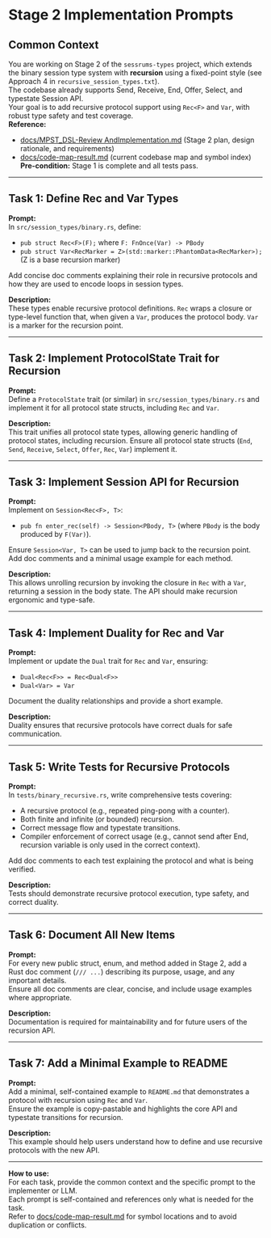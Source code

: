 # Stage 2 Implementation Prompts

## Common Context

You are working on Stage 2 of the `sessrums-types` project, which extends the binary session type system with **recursion** using a fixed-point style (see Approach 4 in `recursive_session_types.txt`).  
The codebase already supports Send, Receive, End, Offer, Select, and typestate Session API.  
Your goal is to add recursive protocol support using `Rec<F>` and `Var`, with robust type safety and test coverage.  
**Reference:**  
- [docs/MPST_DSL-Review AndImplementation.md](../MPST_DSL-Review%20AndImplementation.md) (Stage 2 plan, design rationale, and requirements)  
- [docs/code-map-result.md](../code-map-result.md) (current codebase map and symbol index)  
**Pre-condition:** Stage 1 is complete and all tests pass.

---

## Task 1: Define Rec and Var Types

**Prompt:**  
In `src/session_types/binary.rs`, define:
- `pub struct Rec<F>(F);` where `F: FnOnce(Var) -> PBody`
- `pub struct Var<RecMarker = Z>(std::marker::PhantomData<RecMarker>);` (Z is a base recursion marker)

Add concise doc comments explaining their role in recursive protocols and how they are used to encode loops in session types.

**Description:**  
These types enable recursive protocol definitions. `Rec` wraps a closure or type-level function that, when given a `Var`, produces the protocol body. `Var` is a marker for the recursion point.

---

## Task 2: Implement ProtocolState Trait for Recursion

**Prompt:**  
Define a `ProtocolState` trait (or similar) in `src/session_types/binary.rs` and implement it for all protocol state structs, including `Rec` and `Var`.

**Description:**  
This trait unifies all protocol state types, allowing generic handling of protocol states, including recursion. Ensure all protocol state structs (`End`, `Send`, `Receive`, `Select`, `Offer`, `Rec`, `Var`) implement it.

---

## Task 3: Implement Session API for Recursion

**Prompt:**  
Implement on `Session<Rec<F>, T>`:
- `pub fn enter_rec(self) -> Session<PBody, T>` (where `PBody` is the body produced by `F(Var)`).

Ensure `Session<Var, T>` can be used to jump back to the recursion point.  
Add doc comments and a minimal usage example for each method.

**Description:**  
This allows unrolling recursion by invoking the closure in `Rec` with a `Var`, returning a session in the body state. The API should make recursion ergonomic and type-safe.

---

## Task 4: Implement Duality for Rec and Var

**Prompt:**  
Implement or update the `Dual` trait for `Rec` and `Var`, ensuring:
- `Dual<Rec<F>> = Rec<Dual<F>>`
- `Dual<Var> = Var`

Document the duality relationships and provide a short example.

**Description:**  
Duality ensures that recursive protocols have correct duals for safe communication.

---

## Task 5: Write Tests for Recursive Protocols

**Prompt:**  
In `tests/binary_recursive.rs`, write comprehensive tests covering:
- A recursive protocol (e.g., repeated ping-pong with a counter).
- Both finite and infinite (or bounded) recursion.
- Correct message flow and typestate transitions.
- Compiler enforcement of correct usage (e.g., cannot send after End, recursion variable is only used in the correct context).

Add doc comments to each test explaining the protocol and what is being verified.

**Description:**  
Tests should demonstrate recursive protocol execution, type safety, and correct duality.

---

## Task 6: Document All New Items

**Prompt:**  
For every new public struct, enum, and method added in Stage 2, add a Rust doc comment (`/// ...`) describing its purpose, usage, and any important details.  
Ensure all doc comments are clear, concise, and include usage examples where appropriate.

**Description:**  
Documentation is required for maintainability and for future users of the recursion API.

---

## Task 7: Add a Minimal Example to README

**Prompt:**  
Add a minimal, self-contained example to `README.md` that demonstrates a protocol with recursion using `Rec` and `Var`.  
Ensure the example is copy-pastable and highlights the core API and typestate transitions for recursion.

**Description:**  
This example should help users understand how to define and use recursive protocols with the new API.

---

**How to use:**  
For each task, provide the common context and the specific prompt to the implementer or LLM.  
Each prompt is self-contained and references only what is needed for the task.  
Refer to [docs/code-map-result.md](../code-map-result.md) for symbol locations and to avoid duplication or conflicts.